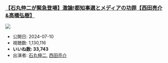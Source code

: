 ### [【石丸伸二が緊急登場】激論!都知事選とメディアの功罪【西田亮介&高橋弘樹】](https://www.youtube.com/watch?v=pvhzvC513uQ)
[![](https://img.youtube.com/vi/pvhzvC513uQ/sddefault.jpg)](https://www.youtube.com/watch?v=pvhzvC513uQ)
-   公開日: 2024-07-10
-   視聴数: 1,130,116
-   **いいね数: 33,743**
-   出演者: [石丸伸二](/rehacq_fan/people/石丸伸二 "wikilink"), [西田亮介](/rehacq_fan/people/西田亮介 "wikilink")
